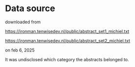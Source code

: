 # Data source
downloaded from

https://ironman.tenwisedev.nl/public/abstract_set1_michiel.txt
 
https://ironman.tenwisedev.nl/public/abstract_set2_michiel.txt

on feb 6, 2025

It was undisclosed which category the abstracts belonged to.
